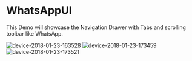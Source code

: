 # WhatsAppUI

This Demo will showcase the Navigation Drawer  with Tabs and scrolling toolbar  like WhatsApp.

![device-2018-01-23-163528](https://user-images.githubusercontent.com/2297146/35274807-88670612-0063-11e8-8d3d-654c84d63c53.png)
![device-2018-01-23-173459](https://user-images.githubusercontent.com/2297146/35274891-dfa87604-0063-11e8-9e0f-d53a74a0f234.png)
![device-2018-01-23-173521](https://user-images.githubusercontent.com/2297146/35274893-e0246dcc-0063-11e8-8784-1e67ab728768.png)



